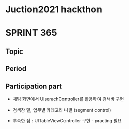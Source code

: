 # Juction2021 hackthon

# SPRINT 365

## Topic

## Period

## Participation part

- 채팅 화면에서 UIserachController를 활용하여 검색바 구현 
- 검색창 밑, 업무별 카테고리 나열 (segment control)

- 부족한 점 
: UITableViewController 구현 - practing 필요
